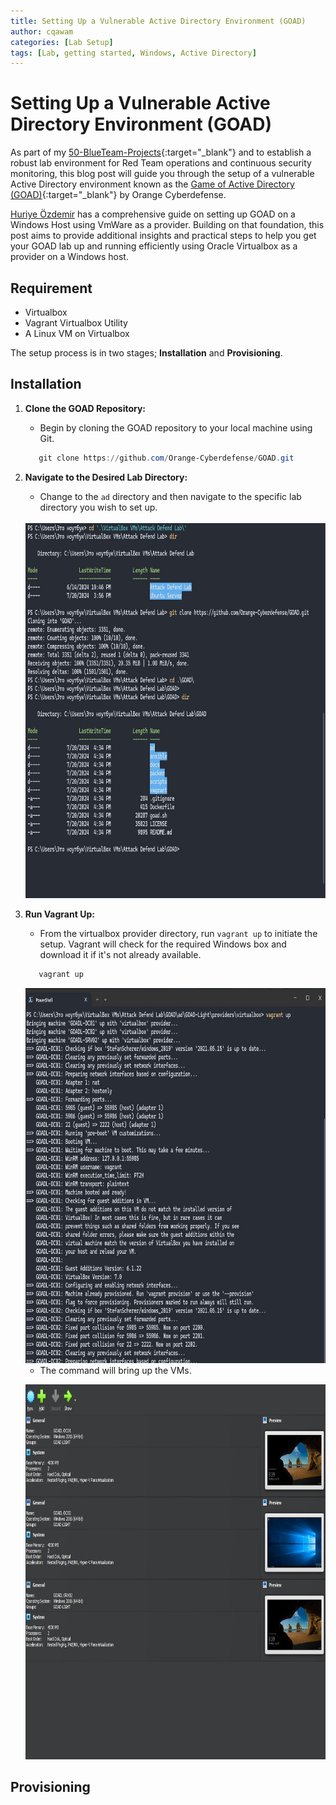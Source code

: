 ```yaml
---
title: Setting Up a Vulnerable Active Directory Environment (GOAD)
author: cqawam
categories: [Lab Setup]
tags: [Lab, getting started, Windows, Active Directory]
---
```


# Setting Up a Vulnerable Active Directory Environment (GOAD)
As part of my [50-BlueTeam-Projects](https://github.com/cqawam/50-BlueTeam-Projects){:target="\_blank"} and to establish a robust lab environment for Red Team operations and continuous security monitoring, this blog post will guide you through the setup of a vulnerable Active Directory environment known as the [Game of Active Directory (GOAD)](https://github.com/Orange-Cyberdefense/GOAD){:target="_blank"} by Orange Cyberdefense.


[Huriye Özdemir](https://l4dybug.medium.com/) has a comprehensive guide on setting up GOAD on a Windows Host using VmWare as a provider. Building on that foundation, this post aims to provide additional insights and practical steps to help you get your GOAD lab up and running efficiently using Oracle Virtualbox as a provider on a Windows host.

## Requirement
- Virtualbox
- Vagrant Virtualbox Utility
- A Linux VM on Virtualbox   

The setup process is in two stages; **Installation** and **Provisioning**.

## Installation
1. **Clone the GOAD Repository:**
    - Begin by cloning the GOAD repository to your local machine using Git.
    ```powershell
       git clone https://github.com/Orange-Cyberdefense/GOAD.git
    ```
    
2. **Navigate to the Desired Lab Directory:**
    - Change to the `ad` directory and then navigate to the specific lab directory you wish to set up.
    <br>
    <div style="text-align: center;">
    <img src="images/GOAD/GOAD1.jpg" alt="Navigating to Lab Directory" width="720" height="600">
    </div>

3. **Run Vagrant Up:**
   - From the virtualbox provider directory, run `vagrant up` to initiate the setup. Vagrant will check for the required Windows box and download it if it's not already available.
   ```powershell
      vagrant up
   ```  
   <div style="text-align: center;">
   <img src="images/GOAD/GOAD1.2.jpg" alt="Running vagrant up" width="720" height="600">
   </div>

   - The command will bring up the VMs.  
   <p>
   <div style="text-align: center;">
   <img src="images/GOAD/GOAD2.jpg" alt="Virtual Machines up" width="720" height="600">
   </div></p>

   
  
## Provisioning

